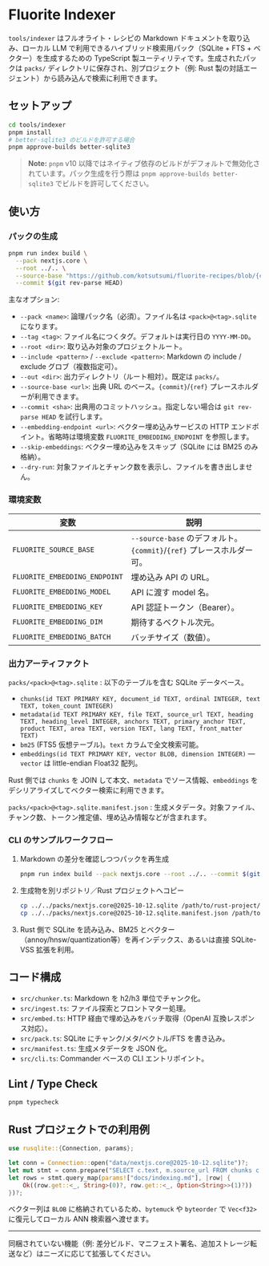 # Fluorite Indexer

`tools/indexer` はフルオライト・レシピの Markdown ドキュメントを取り込み、ローカル LLM で利用できるハイブリッド検索用パック（SQLite + FTS + ベクター）を生成するための TypeScript 製ユーティリティです。生成されたパックは `packs/` ディレクトリに保存され、別プロジェクト（例: Rust 製の対話エージェント）から読み込んで検索に利用できます。

## セットアップ

```bash
cd tools/indexer
pnpm install
# better-sqlite3 のビルドを許可する場合
pnpm approve-builds better-sqlite3
```

> **Note:** `pnpm` v10 以降ではネイティブ依存のビルドがデフォルトで無効化されています。パック生成を行う際は `pnpm approve-builds better-sqlite3` でビルドを許可してください。

## 使い方

### パックの生成

```bash
pnpm run index build \
  --pack nextjs.core \
  --root ../.. \
  --source-base "https://github.com/kotsutsumi/fluorite-recipes/blob/{commit}/" \
  --commit $(git rev-parse HEAD)
```

主なオプション:

- `--pack <name>`: 論理パック名（必須）。ファイル名は `<pack>@<tag>.sqlite` になります。
- `--tag <tag>`: ファイル名につくタグ。デフォルトは実行日の `YYYY-MM-DD`。
- `--root <dir>`: 取り込み対象のプロジェクトルート。
- `--include <pattern>` / `--exclude <pattern>`: Markdown の include / exclude グロブ（複数指定可）。
- `--out <dir>`: 出力ディレクトリ（ルート相対）。既定は `packs/`。
- `--source-base <url>`: 出典 URL のベース。`{commit}`/`{ref}` プレースホルダーが利用できます。
- `--commit <sha>`: 出典用のコミットハッシュ。指定しない場合は `git rev-parse HEAD` を試行します。
- `--embedding-endpoint <url>`: ベクター埋め込みサービスの HTTP エンドポイント。省略時は環境変数 `FLUORITE_EMBEDDING_ENDPOINT` を参照します。
- `--skip-embeddings`: ベクター埋め込みをスキップ（SQLite には BM25 のみ格納）。
- `--dry-run`: 対象ファイルとチャンク数を表示し、ファイルを書き出しません。

### 環境変数

| 変数 | 説明 |
| --- | --- |
| `FLUORITE_SOURCE_BASE` | `--source-base` のデフォルト。`{commit}`/`{ref}` プレースホルダー可。 |
| `FLUORITE_EMBEDDING_ENDPOINT` | 埋め込み API の URL。 |
| `FLUORITE_EMBEDDING_MODEL` | API に渡す model 名。 |
| `FLUORITE_EMBEDDING_KEY` | API 認証トークン（Bearer）。 |
| `FLUORITE_EMBEDDING_DIM` | 期待するベクトル次元。 |
| `FLUORITE_EMBEDDING_BATCH` | バッチサイズ（数値）。 |

### 出力アーティファクト

`packs/<pack>@<tag>.sqlite`
: 以下のテーブルを含む SQLite データベース。

- `chunks(id TEXT PRIMARY KEY, document_id TEXT, ordinal INTEGER, text TEXT, token_count INTEGER)`
- `metadata(id TEXT PRIMARY KEY, file TEXT, source_url TEXT, heading TEXT, heading_level INTEGER, anchors TEXT, primary_anchor TEXT, product TEXT, area TEXT, version TEXT, lang TEXT, front_matter TEXT)`
- `bm25` (FTS5 仮想テーブル)。`text` カラムで全文検索可能。
- `embeddings(id TEXT PRIMARY KEY, vector BLOB, dimension INTEGER)` — `vector` は little-endian Float32 配列。

Rust 側では `chunks` を JOIN して本文、`metadata` でソース情報、`embeddings` をデシリアライズしてベクター検索に利用できます。

`packs/<pack>@<tag>.sqlite.manifest.json`
: 生成メタデータ。対象ファイル、チャンク数、トークン推定値、埋め込み情報などが含まれます。

### CLI のサンプルワークフロー

1. Markdown の差分を確認しつつパックを再生成
   ```bash
   pnpm run index build --pack nextjs.core --root ../.. --commit $(git rev-parse HEAD)
   ```
2. 生成物を別リポジトリ／Rust プロジェクトへコピー
   ```bash
   cp ../../packs/nextjs.core@2025-10-12.sqlite /path/to/rust-project/data/
   cp ../../packs/nextjs.core@2025-10-12.sqlite.manifest.json /path/to/rust-project/data/
   ```
3. Rust 側で SQLite を読み込み、BM25 とベクター（annoy/hnsw/quantization等）を再インデックス、あるいは直接 SQLite-VSS 拡張を利用。

## コード構成

- `src/chunker.ts`: Markdown を h2/h3 単位でチャンク化。
- `src/ingest.ts`: ファイル探索とフロントマター処理。
- `src/embed.ts`: HTTP 経由で埋め込みをバッチ取得（OpenAI 互換レスポンス対応）。
- `src/pack.ts`: SQLite にチャンク/メタ/ベクトル/FTS を書き込み。
- `src/manifest.ts`: 生成メタデータを JSON 化。
- `src/cli.ts`: Commander ベースの CLI エントリポイント。

## Lint / Type Check

```bash
pnpm typecheck
```

## Rust プロジェクトでの利用例

```rust
use rusqlite::{Connection, params};

let conn = Connection::open("data/nextjs.core@2025-10-12.sqlite")?;
let mut stmt = conn.prepare("SELECT c.text, m.source_url FROM chunks c JOIN metadata m ON c.id = m.id WHERE m.file = ?1")?;
let rows = stmt.query_map(params!["docs/indexing.md"], |row| {
    Ok((row.get::<_, String>(0)?, row.get::<_, Option<String>>(1)?))
})?;
```

ベクター列は `BLOB` に格納されているため、`bytemuck` や `byteorder` で `Vec<f32>` に復元してローカル ANN 検索器へ渡せます。

---

同梱されていない機能（例: 差分ビルド、マニフェスト署名、追加ストレージ転送など）はニーズに応じて拡張してください。
